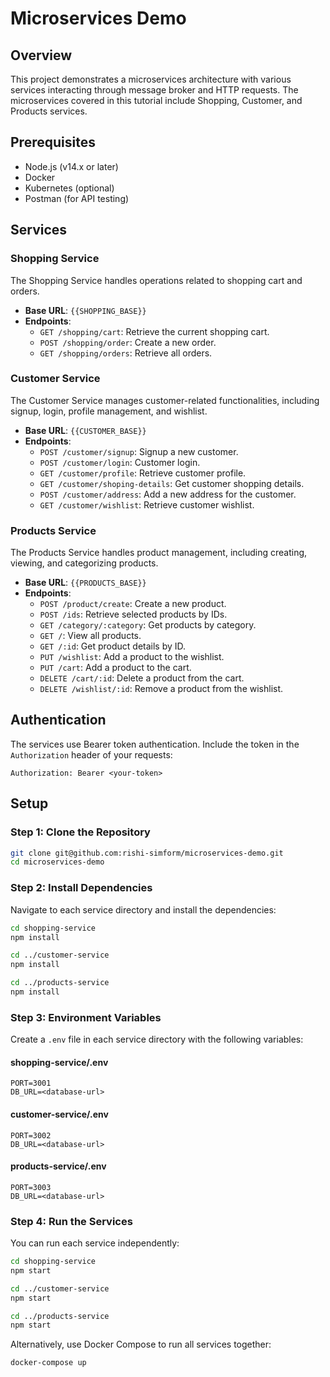 # Microservices Demo

## Overview

This project demonstrates a microservices architecture with various services interacting through message broker and HTTP requests. The microservices covered in this tutorial include Shopping, Customer, and Products services.

## Prerequisites

- Node.js (v14.x or later)
- Docker
- Kubernetes (optional)
- Postman (for API testing)

## Services

### Shopping Service

The Shopping Service handles operations related to shopping cart and orders.

- **Base URL**: `{{SHOPPING_BASE}}`
- **Endpoints**:
  - `GET /shopping/cart`: Retrieve the current shopping cart.
  - `POST /shopping/order`: Create a new order.
  - `GET /shopping/orders`: Retrieve all orders.

### Customer Service

The Customer Service manages customer-related functionalities, including signup, login, profile management, and wishlist.

- **Base URL**: `{{CUSTOMER_BASE}}`
- **Endpoints**:
  - `POST /customer/signup`: Signup a new customer.
  - `POST /customer/login`: Customer login.
  - `GET /customer/profile`: Retrieve customer profile.
  - `GET /customer/shoping-details`: Get customer shopping details.
  - `POST /customer/address`: Add a new address for the customer.
  - `GET /customer/wishlist`: Retrieve customer wishlist.

### Products Service

The Products Service handles product management, including creating, viewing, and categorizing products.

- **Base URL**: `{{PRODUCTS_BASE}}`
- **Endpoints**:
  - `POST /product/create`: Create a new product.
  - `POST /ids`: Retrieve selected products by IDs.
  - `GET /category/:category`: Get products by category.
  - `GET /`: View all products.
  - `GET /:id`: Get product details by ID.
  - `PUT /wishlist`: Add a product to the wishlist.
  - `PUT /cart`: Add a product to the cart.
  - `DELETE /cart/:id`: Delete a product from the cart.
  - `DELETE /wishlist/:id`: Remove a product from the wishlist.

## Authentication

The services use Bearer token authentication. Include the token in the `Authorization` header of your requests:

```
Authorization: Bearer <your-token>
```

## Setup

### Step 1: Clone the Repository

```bash
git clone git@github.com:rishi-simform/microservices-demo.git
cd microservices-demo
```

### Step 2: Install Dependencies

Navigate to each service directory and install the dependencies:

```bash
cd shopping-service
npm install

cd ../customer-service
npm install

cd ../products-service
npm install
```

### Step 3: Environment Variables

Create a `.env` file in each service directory with the following variables:

#### shopping-service/.env

```
PORT=3001
DB_URL=<database-url>
```

#### customer-service/.env

```
PORT=3002
DB_URL=<database-url>
```

#### products-service/.env

```
PORT=3003
DB_URL=<database-url>
```

### Step 4: Run the Services

You can run each service independently:

```bash
cd shopping-service
npm start

cd ../customer-service
npm start

cd ../products-service
npm start
```

Alternatively, use Docker Compose to run all services together:

```bash
docker-compose up
```
